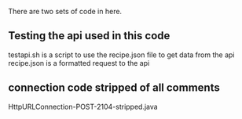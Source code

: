 There are two sets of code in here.
## Testing the api used in this code
testapi.sh   is a script to use the recipe.json file to get data from the api
recipe.json  is a formatted request to the api
## connection code stripped of all comments
HttpURLConnection-POST-2104-stripped.java
